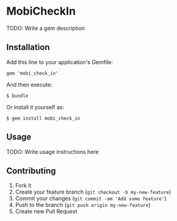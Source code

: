 # MobiCheckIn

TODO: Write a gem description

## Installation

Add this line to your application's Gemfile:

    gem 'mobi_check_in'

And then execute:

    $ bundle

Or install it yourself as:

    $ gem install mobi_check_in

## Usage

TODO: Write usage instructions here

## Contributing

1. Fork it
2. Create your feature branch (`git checkout -b my-new-feature`)
3. Commit your changes (`git commit -am 'Add some feature'`)
4. Push to the branch (`git push origin my-new-feature`)
5. Create new Pull Request
